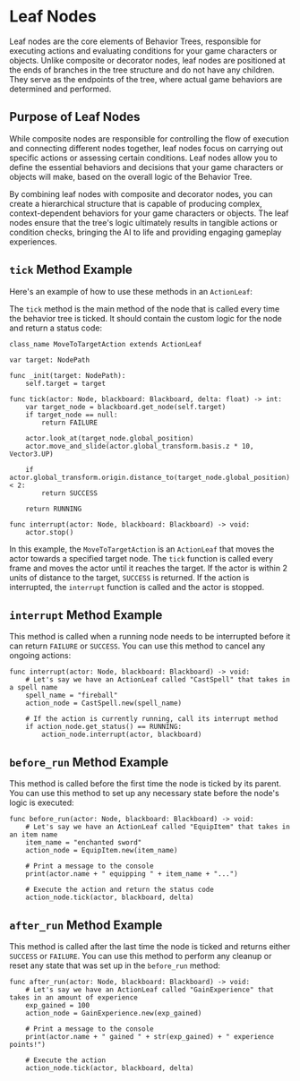# Leaf Nodes

Leaf nodes are the core elements of Behavior Trees, responsible for executing actions and evaluating conditions for your game characters or objects. Unlike composite or decorator nodes, leaf nodes are positioned at the ends of branches in the tree structure and do not have any children. They serve as the endpoints of the tree, where actual game behaviors are determined and performed.

## Purpose of Leaf Nodes

While composite nodes are responsible for controlling the flow of execution and connecting different nodes together, leaf nodes focus on carrying out specific actions or assessing certain conditions. Leaf nodes allow you to define the essential behaviors and decisions that your game characters or objects will make, based on the overall logic of the Behavior Tree.

By combining leaf nodes with composite and decorator nodes, you can create a hierarchical structure that is capable of producing complex, context-dependent behaviors for your game characters or objects. The leaf nodes ensure that the tree's logic ultimately results in tangible actions or condition checks, bringing the AI to life and providing engaging gameplay experiences.

## `tick` Method Example

Here's an example of how to use these methods in an `ActionLeaf`:

The `tick` method is the main method of the node that is called every time the behavior tree is ticked. It should contain the custom logic for the node and return a status code:
```gdscript
class_name MoveToTargetAction extends ActionLeaf

var target: NodePath

func _init(target: NodePath):
	self.target = target

func tick(actor: Node, blackboard: Blackboard, delta: float) -> int:
	var target_node = blackboard.get_node(self.target)
	if target_node == null:
		return FAILURE

	actor.look_at(target_node.global_position)
	actor.move_and_slide(actor.global_transform.basis.z * 10, Vector3.UP)

	if actor.global_transform.origin.distance_to(target_node.global_position) < 2:
		return SUCCESS

	return RUNNING

func interrupt(actor: Node, blackboard: Blackboard) -> void:
	actor.stop()
```
In this example, the `MoveToTargetAction` is an `ActionLeaf` that moves the actor towards a specified target node. The `tick` function is called every frame and moves the actor until it reaches the target. If the actor is within 2 units of distance to the target, `SUCCESS` is returned. If the action is interrupted, the `interrupt` function is called and the actor is stopped.

## `interrupt` Method Example

This method is called when a running node needs to be interrupted before it can return `FAILURE` or `SUCCESS`. You can use this method to cancel any ongoing actions:

```gdscript
func interrupt(actor: Node, blackboard: Blackboard) -> void:
    # Let's say we have an ActionLeaf called "CastSpell" that takes in a spell name
    spell_name = "fireball"
    action_node = CastSpell.new(spell_name)
    
    # If the action is currently running, call its interrupt method
    if action_node.get_status() == RUNNING:
        action_node.interrupt(actor, blackboard)
```

## `before_run` Method Example

This method is called before the first time the node is ticked by its parent. You can use this method to set up any necessary state before the node's logic is executed:

```gdscript
func before_run(actor: Node, blackboard: Blackboard) -> void:
    # Let's say we have an ActionLeaf called "EquipItem" that takes in an item name
    item_name = "enchanted sword"
    action_node = EquipItem.new(item_name)
    
    # Print a message to the console
    print(actor.name + " equipping " + item_name + "...")
    
    # Execute the action and return the status code
    action_node.tick(actor, blackboard, delta)
```

## `after_run` Method Example

This method is called after the last time the node is ticked and returns either `SUCCESS` or `FAILURE`. You can use this method to perform any cleanup or reset any state that was set up in the `before_run` method:

```gdscript
func after_run(actor: Node, blackboard: Blackboard) -> void:
    # Let's say we have an ActionLeaf called "GainExperience" that takes in an amount of experience
    exp_gained = 100
    action_node = GainExperience.new(exp_gained)
    
    # Print a message to the console
    print(actor.name + " gained " + str(exp_gained) + " experience points!")
    
    # Execute the action
    action_node.tick(actor, blackboard, delta)
```